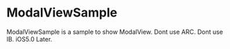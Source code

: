 ModalViewSample
====================

ModalViewSample is a sample to show ModalView.
Dont use ARC.
Dont use IB.
iOS5.0 Later.